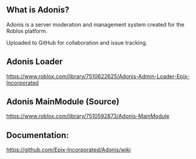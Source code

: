## What is Adonis? 

Adonis is a server moderation and management system created for the Roblox platform.

Uploaded to GitHub for collaboration and issue tracking.

## Adonis Loader
<https://www.roblox.com/library/7510622625/Adonis-Admin-Loader-Epix-Incorporated>

## Adonis MainModule (Source)
<https://www.roblox.com/library/7510592873/Adonis-MainModule>

## Documentation:
<https://github.com/Epix-Incorporated/Adonis/wiki>
